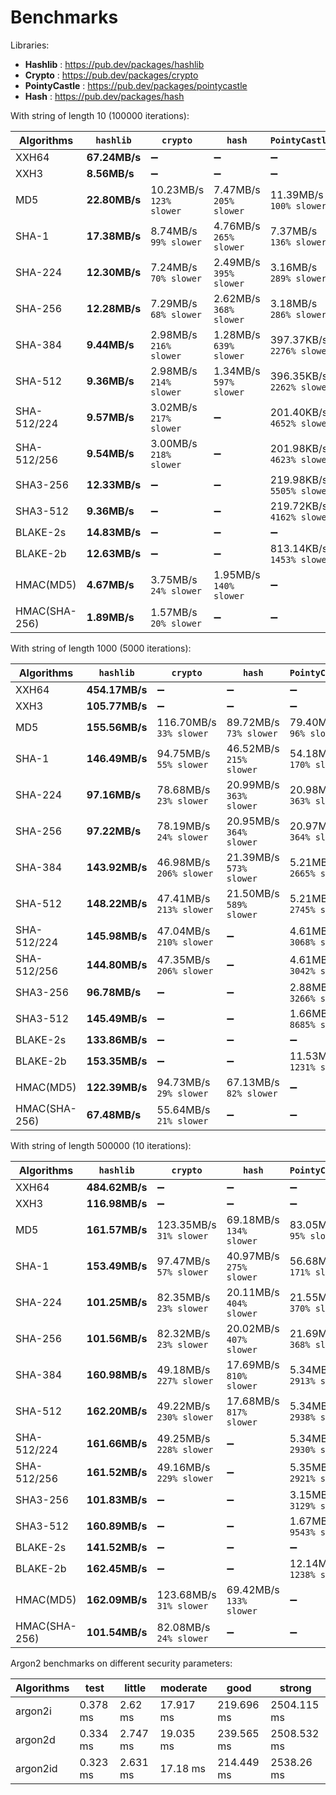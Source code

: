 # Benchmarks

Libraries:

- **Hashlib** : https://pub.dev/packages/hashlib
- **Crypto** : https://pub.dev/packages/crypto
- **PointyCastle** : https://pub.dev/packages/pointycastle
- **Hash** : https://pub.dev/packages/hash

With string of length 10 (100000 iterations):

| Algorithms    | `hashlib`     | `crypto`                     | `hash`                      | `PointyCastle`                 |
| ------------- | ------------- | ---------------------------- | --------------------------- | ------------------------------ |
| XXH64         | **67.24MB/s** | ➖                           | ➖                          | ➖                             |
| XXH3          | **8.56MB/s**  | ➖                           | ➖                          | ➖                             |
| MD5           | **22.80MB/s** | 10.23MB/s <br> `123% slower` | 7.47MB/s <br> `205% slower` | 11.39MB/s <br> `100% slower`   |
| SHA-1         | **17.38MB/s** | 8.74MB/s <br> `99% slower`   | 4.76MB/s <br> `265% slower` | 7.37MB/s <br> `136% slower`    |
| SHA-224       | **12.30MB/s** | 7.24MB/s <br> `70% slower`   | 2.49MB/s <br> `395% slower` | 3.16MB/s <br> `289% slower`    |
| SHA-256       | **12.28MB/s** | 7.29MB/s <br> `68% slower`   | 2.62MB/s <br> `368% slower` | 3.18MB/s <br> `286% slower`    |
| SHA-384       | **9.44MB/s**  | 2.98MB/s <br> `216% slower`  | 1.28MB/s <br> `639% slower` | 397.37KB/s <br> `2276% slower` |
| SHA-512       | **9.36MB/s**  | 2.98MB/s <br> `214% slower`  | 1.34MB/s <br> `597% slower` | 396.35KB/s <br> `2262% slower` |
| SHA-512/224   | **9.57MB/s**  | 3.02MB/s <br> `217% slower`  | ➖                          | 201.40KB/s <br> `4652% slower` |
| SHA-512/256   | **9.54MB/s**  | 3.00MB/s <br> `218% slower`  | ➖                          | 201.98KB/s <br> `4623% slower` |
| SHA3-256      | **12.33MB/s** | ➖                           | ➖                          | 219.98KB/s <br> `5505% slower` |
| SHA3-512      | **9.36MB/s**  | ➖                           | ➖                          | 219.72KB/s <br> `4162% slower` |
| BLAKE-2s      | **14.83MB/s** | ➖                           | ➖                          | ➖                             |
| BLAKE-2b      | **12.63MB/s** | ➖                           | ➖                          | 813.14KB/s <br> `1453% slower` |
| HMAC(MD5)     | **4.67MB/s**  | 3.75MB/s <br> `24% slower`   | 1.95MB/s <br> `140% slower` | ➖                             |
| HMAC(SHA-256) | **1.89MB/s**  | 1.57MB/s <br> `20% slower`   | ➖                          | ➖                             |

With string of length 1000 (5000 iterations):

| Algorithms    | `hashlib`      | `crypto`                     | `hash`                       | `PointyCastle`                |
| ------------- | -------------- | ---------------------------- | ---------------------------- | ----------------------------- |
| XXH64         | **454.17MB/s** | ➖                           | ➖                           | ➖                            |
| XXH3          | **105.77MB/s** | ➖                           | ➖                           | ➖                            |
| MD5           | **155.56MB/s** | 116.70MB/s <br> `33% slower` | 89.72MB/s <br> `73% slower`  | 79.40MB/s <br> `96% slower`   |
| SHA-1         | **146.49MB/s** | 94.75MB/s <br> `55% slower`  | 46.52MB/s <br> `215% slower` | 54.18MB/s <br> `170% slower`  |
| SHA-224       | **97.16MB/s**  | 78.68MB/s <br> `23% slower`  | 20.99MB/s <br> `363% slower` | 20.98MB/s <br> `363% slower`  |
| SHA-256       | **97.22MB/s**  | 78.19MB/s <br> `24% slower`  | 20.95MB/s <br> `364% slower` | 20.97MB/s <br> `364% slower`  |
| SHA-384       | **143.92MB/s** | 46.98MB/s <br> `206% slower` | 21.39MB/s <br> `573% slower` | 5.21MB/s <br> `2665% slower`  |
| SHA-512       | **148.22MB/s** | 47.41MB/s <br> `213% slower` | 21.50MB/s <br> `589% slower` | 5.21MB/s <br> `2745% slower`  |
| SHA-512/224   | **145.98MB/s** | 47.04MB/s <br> `210% slower` | ➖                           | 4.61MB/s <br> `3068% slower`  |
| SHA-512/256   | **144.80MB/s** | 47.35MB/s <br> `206% slower` | ➖                           | 4.61MB/s <br> `3042% slower`  |
| SHA3-256      | **96.78MB/s**  | ➖                           | ➖                           | 2.88MB/s <br> `3266% slower`  |
| SHA3-512      | **145.49MB/s** | ➖                           | ➖                           | 1.66MB/s <br> `8685% slower`  |
| BLAKE-2s      | **133.86MB/s** | ➖                           | ➖                           | ➖                            |
| BLAKE-2b      | **153.35MB/s** | ➖                           | ➖                           | 11.53MB/s <br> `1231% slower` |
| HMAC(MD5)     | **122.39MB/s** | 94.73MB/s <br> `29% slower`  | 67.13MB/s <br> `82% slower`  | ➖                            |
| HMAC(SHA-256) | **67.48MB/s**  | 55.64MB/s <br> `21% slower`  | ➖                           | ➖                            |

With string of length 500000 (10 iterations):

| Algorithms    | `hashlib`      | `crypto`                     | `hash`                       | `PointyCastle`                |
| ------------- | -------------- | ---------------------------- | ---------------------------- | ----------------------------- |
| XXH64         | **484.62MB/s** | ➖                           | ➖                           | ➖                            |
| XXH3          | **116.98MB/s** | ➖                           | ➖                           | ➖                            |
| MD5           | **161.57MB/s** | 123.35MB/s <br> `31% slower` | 69.18MB/s <br> `134% slower` | 83.05MB/s <br> `95% slower`   |
| SHA-1         | **153.49MB/s** | 97.47MB/s <br> `57% slower`  | 40.97MB/s <br> `275% slower` | 56.68MB/s <br> `171% slower`  |
| SHA-224       | **101.25MB/s** | 82.35MB/s <br> `23% slower`  | 20.11MB/s <br> `404% slower` | 21.55MB/s <br> `370% slower`  |
| SHA-256       | **101.56MB/s** | 82.32MB/s <br> `23% slower`  | 20.02MB/s <br> `407% slower` | 21.69MB/s <br> `368% slower`  |
| SHA-384       | **160.98MB/s** | 49.18MB/s <br> `227% slower` | 17.69MB/s <br> `810% slower` | 5.34MB/s <br> `2913% slower`  |
| SHA-512       | **162.20MB/s** | 49.22MB/s <br> `230% slower` | 17.68MB/s <br> `817% slower` | 5.34MB/s <br> `2938% slower`  |
| SHA-512/224   | **161.66MB/s** | 49.25MB/s <br> `228% slower` | ➖                           | 5.34MB/s <br> `2930% slower`  |
| SHA-512/256   | **161.52MB/s** | 49.16MB/s <br> `229% slower` | ➖                           | 5.35MB/s <br> `2921% slower`  |
| SHA3-256      | **101.83MB/s** | ➖                           | ➖                           | 3.15MB/s <br> `3129% slower`  |
| SHA3-512      | **160.89MB/s** | ➖                           | ➖                           | 1.67MB/s <br> `9543% slower`  |
| BLAKE-2s      | **141.52MB/s** | ➖                           | ➖                           | ➖                            |
| BLAKE-2b      | **162.45MB/s** | ➖                           | ➖                           | 12.14MB/s <br> `1238% slower` |
| HMAC(MD5)     | **162.09MB/s** | 123.68MB/s <br> `31% slower` | 69.42MB/s <br> `133% slower` | ➖                            |
| HMAC(SHA-256) | **101.54MB/s** | 82.08MB/s <br> `24% slower`  | ➖                           | ➖                            |

Argon2 benchmarks on different security parameters:

| Algorithms | test     | little   | moderate  | good       | strong      |
| ---------- | -------- | -------- | --------- | ---------- | ----------- |
| argon2i    | 0.378 ms | 2.62 ms  | 17.917 ms | 219.696 ms | 2504.115 ms |
| argon2d    | 0.334 ms | 2.747 ms | 19.035 ms | 239.565 ms | 2508.532 ms |
| argon2id   | 0.323 ms | 2.631 ms | 17.18 ms  | 214.449 ms | 2538.26 ms  |
